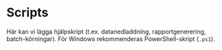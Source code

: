 # Scripts

Här kan vi lägga hjälpskript (t.ex. datanedladdning, rapportgenerering, batch-körningar). För Windows rekommenderas PowerShell-skript (`.ps1`).
